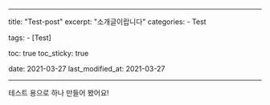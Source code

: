 ___
title: "Test-post"
excerpt: "소개글이랍니다"
categories:
    - Test

tags:
    - [Test]

toc: true
toc_sticky: true

date: 2021-03-27
last_modified_at: 2021-03-27
___





테스트 용으로 하나 만들어 봤어요!